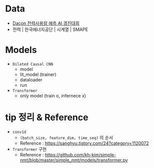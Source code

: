 # Data
- [Dacon 전력사용량 예측 AI 경진대회](https://dacon.io/competitions/official/235736/overview/description)
- 전력 | 한국에너지공단 | 시계열 | SMAPE

# Models
- `Dilated Causal CNN`
  - model
  - lit_model (trainer)
  - dataloader
  - run
- `Transformer`
  - only model (train o, infernece x)

# tip 정리 & Reference
- `conv1d`
  - `(batch_size, feature_dim, time_seq)` 의 순서
  - Reference : https://sanghyu.tistory.com/24?category=1120072
- `Transformer` 구현
  - Reference : https://github.com/kh-kim/simple-nmt/blob/master/simple_nmt/models/transformer.py
